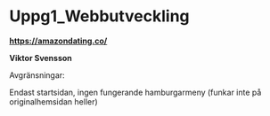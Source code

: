 # Uppg1_Webbutveckling

**https://amazondating.co/**

**Viktor Svensson**

Avgränsningar:

Endast startsidan, ingen fungerande hamburgarmeny (funkar inte på originalhemsidan heller)

